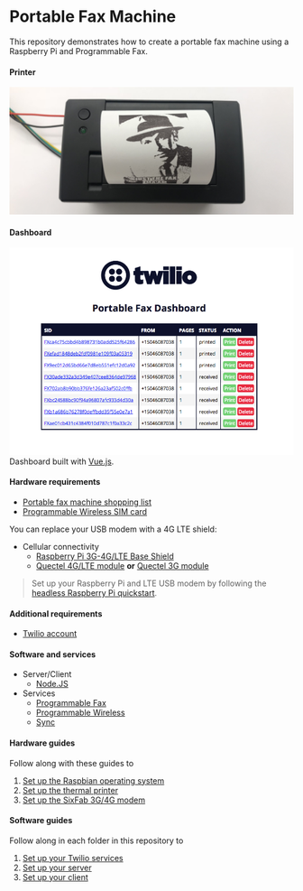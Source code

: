 # Portable Fax Machine
This repository demonstrates how to create a portable fax machine using a Raspberry Pi and Programmable Fax.

#### Printer
![Portable Printer](images/portable-printer.jpg)

#### Dashboard
![Portable dashboard](images/portable-dashboard.png)
Dashboard built with [Vue.js](https://vuejs.org/).

#### Hardware requirements
* [Portable fax machine shopping list](http://a.co/1yhQJWX)
* [Programmable Wireless SIM card](https://www.twilio.com/console/wireless/orders/new)

You can replace your USB modem with a 4G LTE shield:
* Cellular connectivity
	* [Raspberry Pi 3G-4G/LTE Base Shield](http://sixfab.com/product/raspberry-pi-3g-4glte-base-shield-v2/)
	* [Quectel 4G/LTE module](http://sixfab.com/product/quectel-ec25-mini-pcle-4glte-module/) **or** [Quectel 3G module](http://sixfab.com/product/quectel-uc20-mini-pcle-3g-module/)

> Set up your Raspberry Pi and LTE USB modem by following the [headless Raspberry Pi quickstart](https://www.twilio.com/docs/wireless/quickstart/raspberry-pi-headless-usb-modem).

#### Additional requirements
* [Twilio account](https://www.twilio.com/try-twilio)

#### Software and services
* Server/Client
	* [Node.JS](https://nodejs.org/en/)
* Services
	* [Programmable Fax](https://www.twilio.com/fax)
	* [Programmable Wireless](https://www.twilio.com/wireless)
	* [Sync](https://www.twilio.com/sync)

#### Hardware guides
Follow along with these guides to
1. [Set up the Raspbian operating system](http://thisdavej.com/beginners-guide-to-installing-node-js-on-a-raspberry-pi/)
2. [Set up the thermal printer](https://learn.adafruit.com/networked-thermal-printer-using-cups-and-raspberry-pi/overview)
3. [Set up the SixFab 3G/4G modem](http://sixfab.com/updated-tutorial-3-make-a-ppp-internet-connection-with-3g-4glte-shields-on-raspberry-pi/)

#### Software guides
Follow along in each folder in this repository to
1. [Set up your Twilio services](/runtime)
2. [Set up your server](/server)
3. [Set up your client](/pi)
